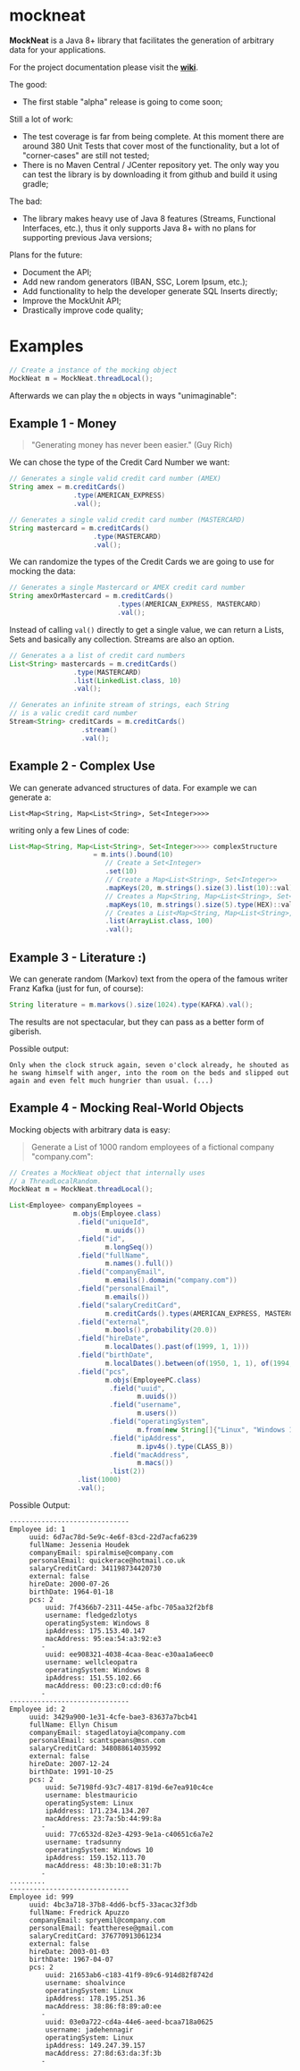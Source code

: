 # mockneat

**MockNeat** is a Java 8+ library that facilitates the generation of arbitrary data for your applications. 

For the project documentation please visit the **[wiki](https://github.com/nomemory/mockneat/wiki)**.

The good:
- The first stable "alpha" release is going to come soon;

Still a lot of work:
- The test coverage is far from being complete. At this moment there are around 380 Unit Tests that cover most of the functionality, but a lot of "corner-cases" are still not tested;
- There is no Maven Central / JCenter repository yet. The only way you can test the library is by downloading it from github and build it using gradle;

The bad:
- The library makes heavy use of Java 8 features (Streams, Functional Interfaces, etc.), thus it only supports Java 8+ with no plans for supporting previous Java versions;

Plans for the future:
- Document the API;
- Add new random generators (IBAN, SSC, Lorem Ipsum, etc.);
- Add functionality to help the developer generate SQL Inserts directly;
- Improve the MockUnit<T> API;
- Drastically improve code quality;

# Examples

```java
// Create a instance of the mocking object
MockNeat m = MockNeat.threadLocal();
```

Afterwards we can play the ``m`` objects in ways "unimaginable":

## Example 1 - Money

> "Generating money has never been easier." (Guy Rich)

We can chose the type of the Credit Card Number we want:

```java
// Generates a single valid credit card number (AMEX)
String amex = m.creditCards()
                .type(AMERICAN_EXPRESS)
                .val();
```

```java
// Generates a single valid credit card number (MASTERCARD)
String mastercard = m.creditCards()
                     .type(MASTERCARD)
                     .val();
```

We can randomize the types of the Credit Cards we are going to use for mocking the data:

```java
// Generates a single Mastercard or AMEX credit card number
String amexOrMastercard = m.creditCards()
                           .types(AMERICAN_EXPRESS, MASTERCARD)
                           .val();
```

Instead of calling `val()` directly to get a single value, we can return a Lists, Sets and basically any collection. Streams are also an option.

```java
// Generates a a list of credit card numbers
List<String> mastercards = m.creditCards()
			    .type(MASTERCARD)
			    .list(LinkedList.class, 10)
			    .val();
```

```java
// Generates an infinite stream of strings, each String
// is a valic credit card number
Stream<String> creditCards = m.creditCards()
			      .stream()
			      .val();
```

## Example 2 - Complex Use

We can generate advanced structures of data. For example we can generate a:

`List<Map<String, Map<List<String>, Set<Integer>>>>`

writing only a few Lines of code:

```java
List<Map<String, Map<List<String>, Set<Integer>>>> complexStructure
                     = m.ints().bound(10)
                        // Create a Set<Integer>
                        .set(10)
                        // Create a Map<List<String>, Set<Integer>>
                        .mapKeys(20, m.strings().size(3).list(10)::val)
                        // Creates a Map<String, Map<List<String>, Set<Integer>>>
                        .mapKeys(10, m.strings().size(5).type(HEX)::val) //
                        // Creates a List<Map<String, Map<List<String>, Set<Integer>>>>
                        .list(ArrayList.class, 100)
                        .val();
```                        

## Example 3 - Literature :)

We can generate random (Markov) text from the opera of the famous writer Franz Kafka (just for fun, of course):

```java
String literature = m.markovs().size(1024).type(KAFKA).val();
```

The results are not spectacular, but they can pass as a better form of giberish.

Possible output:
```
Only when the clock struck again, seven o'clock already, he shouted as he swang himself with anger, into the room on the beds and slipped out again and even felt much hungrier than usual. (...)
```

## Example 4 - Mocking Real-World Objects

Mocking objects with arbitrary data is easy:

> Generate a List<Employee> of 1000 random employees of a fictional company "company.com":

```java
// Creates a MockNeat object that internally uses
// a ThreadLocalRandom.
MockNeat m = MockNeat.threadLocal();

List<Employee> companyEmployees =
                m.objs(Employee.class)
                 .field("uniqueId",
                        m.uuids())
                 .field("id",
                        m.longSeq())
                 .field("fullName",
                        m.names().full())
                 .field("companyEmail",
                        m.emails().domain("company.com"))
                 .field("personalEmail",
                        m.emails())
                 .field("salaryCreditCard",
                        m.creditCards().types(AMERICAN_EXPRESS, MASTERCARD))
                 .field("external",
                        m.bools().probability(20.0))
                 .field("hireDate",
                        m.localDates().past(of(1999, 1, 1)))
                 .field("birthDate",
                        m.localDates().between(of(1950, 1, 1), of(1994, 1, 1)))
                 .field("pcs",
                        m.objs(EmployeePC.class)
                         .field("uuid",
                                m.uuids())
                         .field("username",
                                m.users())
                         .field("operatingSystem",
                                m.from(new String[]{"Linux", "Windows 10", "Windows 8"}))
                         .field("ipAddress",
                                m.ipv4s().type(CLASS_B))
                         .field("macAddress",
                                m.macs())
                         .list(2))
                 .list(1000)
                 .val();
```

Possible Output:
```
------------------------------
Employee id: 1
	 uuid: 6d7ac78d-5e9c-4e6f-83cd-22d7acfa6239
	 fullName: Jessenia Houdek
	 companyEmail: spiralmise@company.com
	 personalEmail: quickerace@hotmail.co.uk
	 salaryCreditCard: 341198734420730
	 external: false
	 hireDate: 2000-07-26
	 birthDate: 1964-01-18
	 pcs: 2
		 uuid: 7f4366b7-2311-445e-afbc-705aa32f2bf8
		 username: fledgedzlotys
		 operatingSystem: Windows 8
		 ipAddress: 175.153.40.147
		 macAddress: 95:ea:54:a3:92:e3
		-
		 uuid: ee908321-4038-4caa-8eac-e30aa1a6eec0
		 username: wellcleopatra
		 operatingSystem: Windows 8
		 ipAddress: 151.55.102.66
		 macAddress: 00:23:c0:cd:d0:f6
		-
------------------------------
Employee id: 2
	 uuid: 3429a900-1e31-4cfe-bae3-83637a7bcb41
	 fullName: Ellyn Chisum
	 companyEmail: stagedlatoyia@company.com
	 personalEmail: scantspeans@msn.com
	 salaryCreditCard: 348088614035992
	 external: false
	 hireDate: 2007-12-24
	 birthDate: 1991-10-25
	 pcs: 2
		 uuid: 5e7198fd-93c7-4817-819d-6e7ea910c4ce
		 username: blestmauricio
		 operatingSystem: Linux
		 ipAddress: 171.234.134.207
		 macAddress: 23:7a:5b:44:99:8a
		-
		 uuid: 77c6532d-82e3-4293-9e1a-c40651c6a7e2
		 username: tradsunny
		 operatingSystem: Windows 10
		 ipAddress: 159.152.113.70
		 macAddress: 48:3b:10:e8:31:7b
		-
.........
------------------------------
Employee id: 999
	 uuid: 4bc3a718-37b8-4dd6-bcf5-33acac32f3db
	 fullName: Fredrick Apuzzo
	 companyEmail: spryemil@company.com
	 personalEmail: feattherese@gmail.com
	 salaryCreditCard: 376770913061234
	 external: false
	 hireDate: 2003-01-03
	 birthDate: 1967-04-07
	 pcs: 2
		 uuid: 21653ab6-c183-41f9-89c6-914d82f8742d
		 username: shoalvince
		 operatingSystem: Linux
		 ipAddress: 178.195.251.36
		 macAddress: 38:86:f8:89:a0:ee
		-
		 uuid: 03e0a722-cd4a-44e6-aeed-bcaa718a0625
		 username: jadehennagir
		 operatingSystem: Linux
		 ipAddress: 149.247.39.157
		 macAddress: 27:8d:63:da:3f:3b
		-
```

